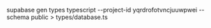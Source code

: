 supabase gen types typescript --project-id yqrdrofotvncjuuwpwei --schema public > types/database.ts
